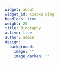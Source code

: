 ```yaml
---
widget: about
widget_id: Xiaoxu Ding
headless: true
weight: 20
title: Biography
active: true
author: admin
design:
  background:
    image: ""
    image_darken: ""
---
```

